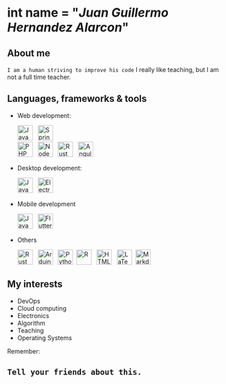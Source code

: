 # int name =  "_Juan Guillermo Hernandez Alarcon_"
## About me

`I am a human striving to improve his code` I really like teaching, but I am not a full time teacher.  


## Languages, frameworks & tools

- Web development:

  <img alt="Java" src="https://img.shields.io/badge/java-%23ED8B00.svg?style=flat&logo=java&logoColor=white"  height="35"/> &nbsp; 
  <img alt="Spring Boot" src="https://img.shields.io/badge/Spring%20Boot%20-%236DB33F.svg?&style=flat&logo=springboot&logoColor=green"  height="35"/> &nbsp;   
  <img alt="PHP" src="https://img.shields.io/badge/PHP%20-%23777BB4.svg?&style=flat&logo=PHP&logoColor=white"  height="35"/> &nbsp;
  <img alt="Node js" src="https://img.shields.io/badge/NodeJs%20-%232A2B2E.svg?&style=flat&logo=nodedotjs&logoColor=green"  height="35"/> &nbsp;
  <img alt="Rust" src="https://img.shields.io/badge/Rust%20-%23FF5733.svg?&style=flat&logo=rust&logoColor=black"  height="35"/> &nbsp;
  <img alt="Angular" src="https://img.shields.io/badge/Angular%20-%23DD0031.svg?&style=flat&logo=angular&logoColor=white"  height="35"/> &nbsp;
  
- Desktop development:

  <img alt="Java" src="https://img.shields.io/badge/java-%23ED8B00.svg?style=flat&logo=java&logoColor=white"  height="35"/> &nbsp; 
  <img alt="Electron Js" src="https://img.shields.io/badge/Electron-191970?style=flat&logo=Electron&logoColor=whit"  height="35"/> &nbsp;


- Mobile development
   
   <img alt="Java" src="https://img.shields.io/badge/java-%23ED8B00.svg?style=flat&logo=java&logoColor=white"  height="35"/> &nbsp; 
   <img alt="Flutter" src="https://img.shields.io/badge/Flutter%20-%2336405B.svg?&style=flat&logo=flutter&logoColor=blue"  height="35"/> &nbsp;

- Others

   <img alt="Rust" src="https://img.shields.io/badge/Rust%20-%23FF5733.svg?&style=flat&logo=rust&logoColor=black"  height="35"/> &nbsp;
   <img alt="Arduino" src="https://img.shields.io/badge/-Arduino-00979D?style=flat&logo=Arduino&logoColor=white"  height="35"/> &nbsp; 
   <img alt="Python" src="https://img.shields.io/badge/python-%2314354C.svg?style=flat&logo=python&logoColor=white" height="35" />&nbsp;
   <img alt="R" src="https://img.shields.io/badge/R-%23276DC3.svg?&style=flat&logo=r&logoColor=white" height="35"/> &nbsp;
   <img alt="HTML5" src="https://img.shields.io/badge/html5%20-%23E34F26.svg?&style=flat&logo=html5&logoColor=white" height="35"/> &nbsp;
   <img alt="LaTeX" src="https://img.shields.io/badge/latex%20-%23008080.svg?&style=flat&logo=latex&logoColor=white" height="35" />&nbsp;
   <img alt="Markdown" src="https://img.shields.io/badge/markdown-%23000000.svg?&style=flat&logo=markdown&logoColor=white" height="35" />

## My interests


- DevOps
- Cloud computing
- Electronics
- Algorithm
- Teaching
- Operating Systems


Remember:

## `Tell your friends about this.`
